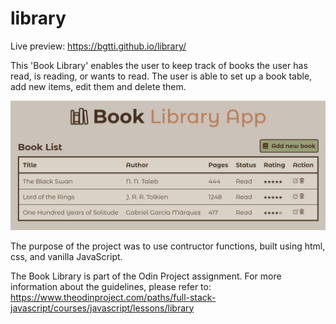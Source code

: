 # library

Live preview: https://bgtti.github.io/library/

This 'Book Library' enables the user to keep track of books the user has read, is reading, or wants to read.
The user is able to set up a book table, add new items, edit them and delete them.

![Library App example](book_library.png)

The purpose of the project was to use contructor functions, built using html, css, and vanilla JavaScript.

The Book Library is part of the Odin Project assignment. For more information about the guidelines, please refer to: https://www.theodinproject.com/paths/full-stack-javascript/courses/javascript/lessons/library
